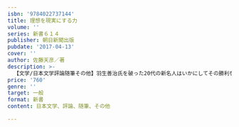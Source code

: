 ```yaml
---
isbn: '9784022737144'
title: 理想を現実にする力
volume: ''
series: 新書６１４
publisher: 朝日新聞出版
pubdate: '2017-04-13'
cover: ''
author: 佐藤天彦／著
description: >-
  【文学/日本文学評論随筆その他】羽生善治氏を破った20代の新名人はいかにしてその勝利を掴んだのか？　そこには理想をイメージする圧倒的な思いの強さ、それを現実化する緻密な思考力があった。将棋ファンからビジネス、人生設計……全ての夢を持つ人に贈る一冊。
price: '760'
genre: ''
target: 一般
format: 新書
content: 日本文学、評論、随筆、その他

---
```

